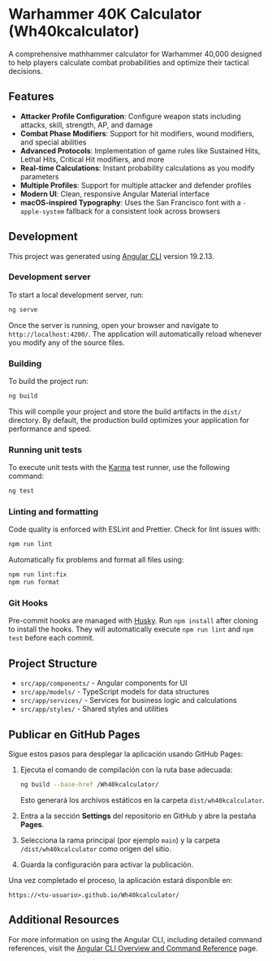 # Warhammer 40K Calculator (Wh40kcalculator)

A comprehensive mathhammer calculator for Warhammer 40,000 designed to help players calculate combat probabilities and optimize their tactical decisions.

## Features

- **Attacker Profile Configuration**: Configure weapon stats including attacks, skill, strength, AP, and damage
- **Combat Phase Modifiers**: Support for hit modifiers, wound modifiers, and special abilities
- **Advanced Protocols**: Implementation of game rules like Sustained Hits, Lethal Hits, Critical Hit modifiers, and more
- **Real-time Calculations**: Instant probability calculations as you modify parameters
- **Multiple Profiles**: Support for multiple attacker and defender profiles
- **Modern UI**: Clean, responsive Angular Material interface
- **macOS-inspired Typography**: Uses the San Francisco font with a `-apple-system` fallback for a consistent look across browsers

## Development

This project was generated using [Angular CLI](https://github.com/angular/angular-cli) version 19.2.13.

### Development server

To start a local development server, run:

```bash
ng serve
```

Once the server is running, open your browser and navigate to `http://localhost:4200/`. The application will automatically reload whenever you modify any of the source files.

### Building

To build the project run:

```bash
ng build
```

This will compile your project and store the build artifacts in the `dist/` directory. By default, the production build optimizes your application for performance and speed.

### Running unit tests

To execute unit tests with the [Karma](https://karma-runner.github.io) test runner, use the following command:

```bash
ng test
```

### Linting and formatting

Code quality is enforced with ESLint and Prettier. Check for lint issues with:

```bash
npm run lint
```

Automatically fix problems and format all files using:

```bash
npm run lint:fix
npm run format
```

### Git Hooks

Pre-commit hooks are managed with [Husky](https://typicode.github.io/husky). Run `npm install` after cloning to install the hooks. They will automatically execute `npm run lint` and `npm test` before each commit.

## Project Structure

- `src/app/components/` - Angular components for UI
- `src/app/models/` - TypeScript models for data structures
- `src/app/services/` - Services for business logic and calculations
- `src/app/styles/` - Shared styles and utilities

## Publicar en GitHub Pages

Sigue estos pasos para desplegar la aplicación usando GitHub Pages:

1. Ejecuta el comando de compilación con la ruta base adecuada:

   ```bash
   ng build --base-href /Wh40kcalculator/
   ```

   Esto generará los archivos estáticos en la carpeta `dist/wh40kcalculator`.
2. Entra a la sección **Settings** del repositorio en GitHub y abre la pestaña **Pages**.
3. Selecciona la rama principal (por ejemplo `main`) y la carpeta `/dist/wh40kcalculator` como origen del sitio.
4. Guarda la configuración para activar la publicación.

Una vez completado el proceso, la aplicación estará disponible en:

```
https://<tu-usuario>.github.io/Wh40kcalculator/
```

## Additional Resources

For more information on using the Angular CLI, including detailed command references, visit the [Angular CLI Overview and Command Reference](https://angular.dev/tools/cli) page.
